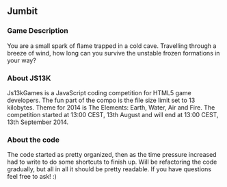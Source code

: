 ## Jumbit

### Game Description
You are a small spark of flame trapped in a cold cave. Travelling through a breeze of wind, how long can you survive the unstable frozen formations in your way?

### About JS13K
Js13kGames is a JavaScript coding competition for HTML5 game developers. The fun part of the compo is the file size limit set to 13 kilobytes. Theme for 2014 is The Elements: Earth, Water, Air and Fire. The competition started at 13:00 CEST, 13th August and will end at 13:00 CEST, 13th September 2014. 

### About the code
The code started as pretty organized, then as the time pressure increased had to write to do some shortcuts to finish up. Will be refactoring the code gradually, but all in all it should be pretty readable. If you have questions feel free to ask! :)
